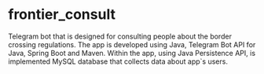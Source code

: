 # frontier_consult
Telegram bot that is designed for consulting people about the border crossing regulations. 
The app is developed using Java, Telegram Bot API for Java, Spring Boot and Maven. 
Within the app, using Java Persistence API, is implemented MySQL database that collects data about app`s users.
